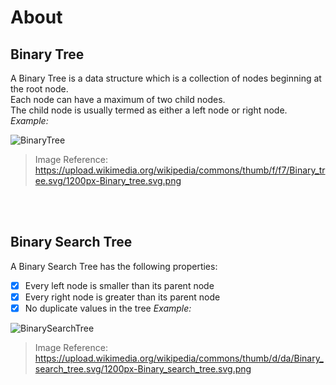# About
## Binary Tree

A Binary Tree is a data structure which is a collection of nodes beginning at the root node. <br />
Each node can have a maximum of two child nodes.<br />
The child node is usually termed as either a left node or right node. <br />
*Example:*  <br />

![BinaryTree](https://upload.wikimedia.org/wikipedia/commons/thumb/f/f7/Binary_tree.svg/1200px-Binary_tree.svg.png)

>Image Reference: https://upload.wikimedia.org/wikipedia/commons/thumb/f/f7/Binary_tree.svg/1200px-Binary_tree.svg.png
 <br />
 <br />
 
## Binary Search Tree
A Binary Search Tree has the following properties:
- [x] Every left node is smaller than its parent node
- [x] Every right node is greater than its parent node
- [x] No duplicate values in the tree
*Example:*  <br />

![BinarySearchTree](https://upload.wikimedia.org/wikipedia/commons/thumb/d/da/Binary_search_tree.svg/1200px-Binary_search_tree.svg.png)

>Image Reference: https://upload.wikimedia.org/wikipedia/commons/thumb/d/da/Binary_search_tree.svg/1200px-Binary_search_tree.svg.png
 <br />
 <br />

